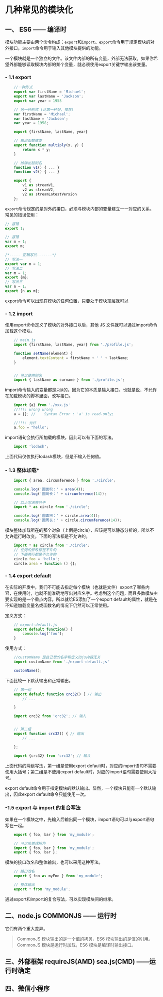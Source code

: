 # 几种常见的模块化
## 一、 ES6 —— 编译时  
模块功能主要由两个命令构成：`export`和`import`。`export`命令用于规定模块的对外接口，`import`命令用于输入其他模块提供的功能。  

一个模块就是一个独立的文件。该文件内部的所有变量，外部无法获取。如果你希望外部能够读取模块内部的某个变量，就必须使用export关键字输出该变量。

### - 1.1 export

```javascript
    //一种形式
    export var firstName = 'Michael';
    export var lastName = 'Jackson';
    export var year = 1958

    // 另一种形式 (比第一种好，推荐)
    var firstName = 'Michael';
    var lastName = 'Jackson';
    var year = 1958;

    export {firstName, lastName, year}

    // 输出函数或类
    export function multiply(x, y) {
        return x * y;
    }

    // 给输出起别名
    function v1() { ... }
    function v2() { ... }

    export {
        v1 as streamV1,
        v2 as streamV2,
        v2 as streamLatestVersion
    };
```
`export`命令规定的是对外的接口，必须与模块内部的变量建立一一对应的关系。
常见的错误使用：
``` javascript
// 报错
export 1;

// 报错
var m = 1;
export m;

/*----- 正确写法-------*/
// 写法一
export var m = 1;
// 写法二
var m = 1;
export {m};
// 写法三
var n = 1;
export {n as m};
```

export命令可以出现在模块的任何位置，只要处于模块顶层就可以


### - 1.2 import  
使用export命令定义了模块的对外接口以后，其他 JS 文件就可以通过import命令加载这个模块。

```javascript
    // main.js
    import {firstName, lastName, year} from './profile.js';

    function setName(element) {
        element.textContent = firstName + ' ' + lastName;
    }


    // 可以使用别名
    import { lastName as surname } from './profile.js';
```
import命令输入的变量都是`只读`的，因为它的本质是输入接口。也就是说，不允许在加载模块的脚本里面，改写接口。

``` javascript
    import {a} from './xxx.js'
    //!!!! wrong wrong
    a = {}; //    Syntax Error : 'a' is read-only;

    //!!!! 允许
    a.foo = "hello";
```

import语句会执行所加载的模块，因此可以有下面的写法。
```javascript
    import 'lodash';
```
上面代码仅仅执行lodash模块，但是不输入任何值。

### - 1.3 整体加载*
``` javascript
    import { area, circumference } from './circle';

    console.log('圆面积：' + area(4));
    console.log('圆周长：' + circumference(14));

    // 以上写法等价于
    import * as circle from './circle';

    console.log('圆面积：' + circle.area(4));
    console.log('圆周长：' + circle.circumference(14));

```
模块整体加载所在的那个对象（上例是circle），应该是可以静态分析的，所以不允许运行时改变。下面的写法都是不允许的。

```javascript
    import * as circle from './circle';
    // 任何的修改都是不许的
    // 下面两行都是不允许的
    circle.foo = 'hello';
    circle.area = function () {};

```
### - 1.4 export default
在实际的开发中，我们不可能去指定每个模块（也就是文件）export了哪些内容，在使用时，也就不能准确地写出对应名字。考虑到这个问题，而且多数模块主要实现的是一个重点内容，所以就给ES添加了一个export default的属性，就是在不知道加载变量名或函数名的情况下仍然可以正常使用。

定义方式：

```javascript
    // export-default.js
    export default function() {
        console.log('foo');
    }
```
使用方式：
``` javascript
    //customName 是自己想的名字和定义的js内容无关
    import customName from './export-default.js'

    customName();
```

下面比较一下默认输出和正常输出。
``` javascript
    // 第一组
    export default function crc32() { // 输出
        // ...

    }

    import crc32 from 'crc32'; // 输入


    // 第二组
    export function crc32() { // 输出
        // ...

    };

    import {crc32} from 'crc32'; // 输入

```
上面代码的两组写法，第一组是使用export default时，对应的import语句不需要使用大括号；第二组是不使用export default时，对应的import语句需要使用大括号。  

export default命令用于指定模块的默认输出。显然，一个模块只能有一个默认输出，因此export default命令只能使用一次。

### -1.5 export 与 import 的复合写法
如果在一个模块之中，先输入后输出同一个模块，import语句可以与export语句写在一起。
```javascript
    export { foo, bar } from 'my_module';

    // 可以简单理解为
    import { foo, bar } from 'my_module';
    export { foo, bar };
```
模块的接口改名和整体输出，也可以采用这种写法。

```javascript
    // 接口改名
    export { foo as myFoo } from 'my_module';

    // 整体输出
    export * from 'my_module';
```
通过export和import的复合写法，可以实现模块间的继承。


## 二、node.js  COMMONJS —— 运行时
它们有两个重大差异。

> CommonJS 模块输出的是一个值的拷贝，ES6 模块输出的是值的引用。  
  CommonJS 模块是运行时加载，ES6 模块是编译时输出接口。

## 三、外部框架 requireJS(AMD) sea.js(CMD) ——运行时确定

## 四、微信小程序


